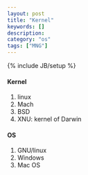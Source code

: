 ```yaml
---
layout: post
title: "Kernel"
keywords: []
description: 
category: "os"
tags: ["MNG"]
---
```

{% include JB/setup %}


#### Kernel
1. linux
2. Mach
3. BSD
4. XNU: kernel of Darwin

#### OS
1. GNU/linux
2. Windows
3. Mac OS
